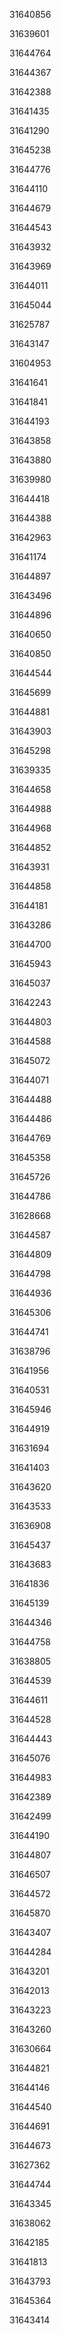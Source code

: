 31640856

31639601

31644764

31644367

31642388

31641435

31641290

31645238

31644776

31644110

31644679

31644543

31643932

31643969

31644011

31645044

31625787

31643147

31604953

31641641

31641841

31644193

31643858

31643880

31639980

31644418

31644388

31642963

31641174

31644897

31643496

31644896

31640650

31640850

31644544

31645699

31644881

31643903

31645298

31639335

31644658

31644988

31644968

31644852

31643931

31644858

31644181

31643286

31644700

31645943

31645037

31642243

31644803

31644588

31645072

31644071

31644488

31644486

31644769

31645358

31645726

31644786

31628668

31644587

31644809

31644798

31644936

31645306

31644741

31638796

31641956

31640531

31645946

31644919

31631694

31641403

31643620

31643533

31636908

31645437

31643683

31641836

31645139

31644346

31644758

31638805

31644539

31644611

31644528

31644443

31645076

31644983

31642389

31642499

31644190

31644807

31646507

31644572

31645870

31643407

31644284

31643201

31642013

31643223

31643260

31630664

31644821

31644146

31644540

31644691

31644673

31627362

31644744

31643345

31638062

31642185

31641813

31643793

31645364

31643414

